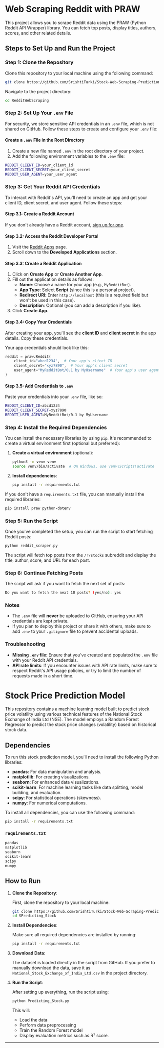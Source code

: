 # Web Scraping Reddit with PRAW

This project allows you to scrape Reddit data using the PRAW (Python Reddit API Wrapper) library. You can fetch top posts, display titles, authors, scores, and other related details.

## Steps to Set Up and Run the Project

### Step 1: Clone the Repository

Clone this repository to your local machine using the following command:

```bash
git clone https://github.com/SrishtiTurki/Stock-Web-Scraping-Prediction/blob/main/RedditWebScraping.py
```

Navigate to the project directory:

```bash
cd RedditWebScraping
```

### Step 2: Set Up Your `.env` File

For security, we store sensitive API credentials in an `.env` file, which is not shared on GitHub. Follow these steps to create and configure your `.env` file:

#### Create a `.env` File in the Root Directory

1. Create a new file named `.env` in the root directory of your project.
2. Add the following environment variables to the `.env` file:

```bash
REDDIT_CLIENT_ID=your_client_id
REDDIT_CLIENT_SECRET=your_client_secret
REDDIT_USER_AGENT=your_user_agent
```

### Step 3: Get Your Reddit API Credentials

To interact with Reddit's API, you'll need to create an app and get your client ID, client secret, and user agent. Follow these steps:

#### Step 3.1: Create a Reddit Account

If you don't already have a Reddit account, [sign up for one](https://www.reddit.com/register).

#### Step 3.2: Access the Reddit Developer Portal

1. Visit the [Reddit Apps](https://www.reddit.com/prefs/apps) page.
2. Scroll down to the **Developed Applications** section.

#### Step 3.3: Create a Reddit Application

1. Click on **Create App** or **Create Another App**.
2. Fill out the application details as follows:
   - **Name**: Choose a name for your app (e.g., `MyRedditBot`).
   - **App Type**: Select **Script** (since this is a personal project).
   - **Redirect URI**: Enter `http://localhost` (this is a required field but won't be used in this case).
   - **Description**: Optional (you can add a description if you like).
3. Click **Create App**.

#### Step 3.4: Copy Your Credentials

After creating your app, you'll see the **client ID** and **client secret** in the app details. Copy these credentials.

Your app credentials should look like this:

```python
reddit = praw.Reddit(
    client_id="abcd1234",  # Your app's client ID
    client_secret="xyz7890",  # Your app's client secret
    user_agent="MyRedditBot/0.1 by MyUsername"  # Your app's user agent
)
```

#### Step 3.5: Add Credentials to `.env`

Paste your credentials into your `.env` file, like so:

```bash
REDDIT_CLIENT_ID=abcd1234
REDDIT_CLIENT_SECRET=xyz7890
REDDIT_USER_AGENT=MyRedditBot/0.1 by MyUsername
```

### Step 4: Install the Required Dependencies

You can install the necessary libraries by using `pip`. It's recommended to create a virtual environment first (optional but preferred):

1. **Create a virtual environment** (optional):
   ```bash
   python3 -m venv venv
   source venv/bin/activate  # On Windows, use venv\Scripts\activate
   ```

2. **Install dependencies**:
   ```bash
   pip install -r requirements.txt
   ```

If you don't have a `requirements.txt` file, you can manually install the required libraries:

```bash
pip install praw python-dotenv
```

### Step 5: Run the Script

Once you've completed the setup, you can run the script to start fetching Reddit posts:

```bash
python reddit_scraper.py
```

The script will fetch top posts from the `/r/stocks` subreddit and display the title, author, score, and URL for each post.

### Step 6: Continue Fetching Posts

The script will ask if you want to fetch the next set of posts:

```bash
Do you want to fetch the next 10 posts? (yes/no): yes
```

### Notes

- The `.env` file will **never** be uploaded to GitHub, ensuring your API credentials are kept private.
- If you plan to deploy this project or share it with others, make sure to add `.env` to your `.gitignore` file to prevent accidental uploads.

### Troubleshooting

- **Missing `.env` file**: Ensure that you've created and populated the `.env` file with your Reddit API credentials.
- **API rate limits**: If you encounter issues with API rate limits, make sure to respect Reddit's API usage policies, or try to limit the number of requests made in a short time.


# Stock Price Prediction Model
This repository contains a machine learning model built to predict stock price volatility using various technical features of the National Stock Exchange of India Ltd (NSE). The model employs a Random Forest Regressor to predict the stock price changes (volatility) based on historical stock data.
## Dependencies

To run this stock prediction model, you'll need to install the following Python libraries:

- **pandas**: For data manipulation and analysis.
- **matplotlib**: For creating visualizations.
- **seaborn**: For enhanced data visualizations.
- **scikit-learn**: For machine learning tasks like data splitting, model building, and evaluation.
- **scipy**: For statistical operations (skewness).
- **numpy**: For numerical computations.

To install all dependencies, you can use the following command:

```bash
pip install -r requirements.txt
```

### `requirements.txt`

```txt
pandas
matplotlib
seaborn
scikit-learn
scipy
numpy
```

## How to Run

1. **Clone the Repository**:
   
   First, clone the repository to your local machine.

   ```bash
   git clone https://github.com/SrishtiTurki/Stock-Web-Scraping-Prediction/blob/main/Predicting_Stocks.ipynb
   cd SPredicting_Stock
   ```

2. **Install Dependencies**:
   
   Make sure all required dependencies are installed by running:

   ```bash
   pip install -r requirements.txt
   ```

3. **Download Data**:
   
   The dataset is loaded directly in the script from GitHub. If you prefer to manually download the data, save it as `National_Stock_Exchange_of_India_Ltd.csv` in the project directory.

4. **Run the Script**:
   
   After setting up everything, run the script using:

   ```bash
   python Predicting_Stock.py
   ```

   This will:
   - Load the data
   - Perform data preprocessing
   - Train the Random Forest model
   - Display evaluation metrics such as R² score.

---
